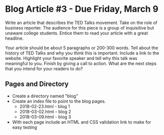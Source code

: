 # Blog Article #3 - Due Friday, March 9

Write an article that describes the TED Talks movement.  Take on the
role of business reporter.  The audience for this piece is a group of
inquisitive but unaware college students.  Entice them to read your
article with a great headline.

Your article should be about 5 paragraphs or 200-300 words.  Tell about
the history of TED Talks and why you think this is important.  Include
a link to the website.   Highlight your favorite speaker and tell why
this talk was meaningful to you. Finish by giving a call to action.  What
are the next steps that you intend for your readers to do?

## Pages and Directory
* Create a directory named "blog"
* Create an index file to point to the blog pages.
    *  2018-02-23.html - blog 1
    *  2018-03-02.html - blog 2
    *  2018-03-09.html - blog 3
* With each page include an HTML and CSS validation link to make for
easy testing